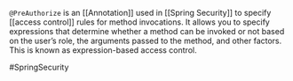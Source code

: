 `@PreAuthorize` is an [[Annotation]] used in [[Spring Security]] to specify [[access control]] rules for method invocations. It allows you to specify expressions that determine whether a method can be invoked or not based on the user’s role, the arguments passed to the method, and other factors. This is known as expression-based access control.

#SpringSecurity